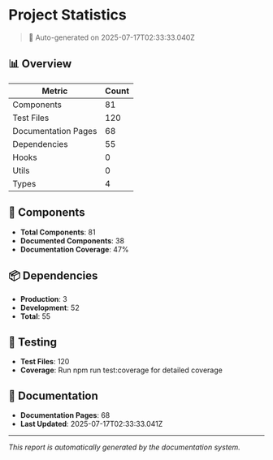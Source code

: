 # Project Statistics

> 🤖 Auto-generated on 2025-07-17T02:33:33.040Z

## 📊 Overview

| Metric | Count |
|--------|-------|
| Components | 81 |
| Test Files | 120 |
| Documentation Pages | 68 |
| Dependencies | 55 |
| Hooks | 0 |
| Utils | 0 |
| Types | 4 |

## 🧩 Components

- **Total Components**: 81
- **Documented Components**: 38
- **Documentation Coverage**: 47%

## 📦 Dependencies

- **Production**: 3
- **Development**: 52
- **Total**: 55

## 🧪 Testing

- **Test Files**: 120
- **Coverage**: Run npm run test:coverage for detailed coverage

## 📝 Documentation

- **Documentation Pages**: 68
- **Last Updated**: 2025-07-17T02:33:33.041Z

---

*This report is automatically generated by the documentation system.*
